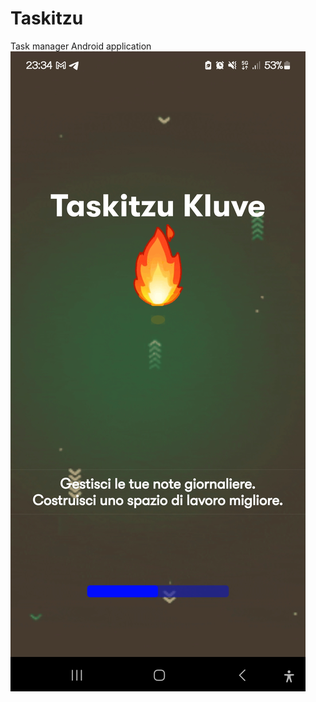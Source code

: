 # Taskitzu
Task manager Android application 
![image alt](https://github.com/pepcy/Taskitzu/blob/e9bc693d13abbc537bc953af61c36765cbe2dc9b/Screenshot_20250422_233447.jpg)
